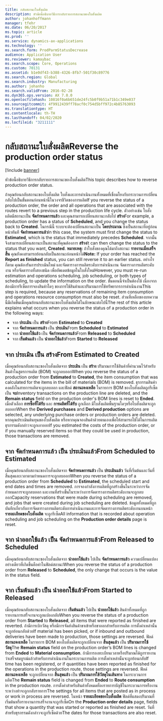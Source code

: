 ```yaml
---
title: กลับสถานะใบสั่งผลิต
description: หัวข้อนี้อธิบายวิธีการกลับรายการสถานะของใบสั่งผลิต
author: johanhoffmann
manager: tfehr
ms.date: 06/20/2017
ms.topic: article
ms.prod: ''
ms.service: dynamics-ax-applications
ms.technology: ''
ms.search.form: ProdParmStatusDecrease
audience: Application User
ms.reviewer: kamaybac
ms.search.scope: Core, Operations
ms.custom: 70131
ms.assetid: b1e0df43-b388-4326-8fb7-501f30c89776
ms.search.region: Global
ms.search.industry: Manufacturing
ms.author: johanho
ms.search.validFrom: 2016-02-28
ms.dyn365.ops.version: AX 7.0.0
ms.openlocfilehash: 10816f0a6b651de24fc5b0f9b51a71b1c349e037
ms.sourcegitcommit: 4f9912439ff78acf0c754d5bff972c4b85763093
ms.translationtype: HT
ms.contentlocale: th-TH
ms.lasthandoff: 04/02/2020
ms.locfileid: "3211111"
---
```

# <a name="reverse-the-production-order-status"></a><span data-ttu-id="5fe36-103">กลับสถานะใบสั่งผลิต</span><span class="sxs-lookup"><span data-stu-id="5fe36-103">Reverse the production order status</span></span>

[!include [banner](../includes/banner.md)]

<span data-ttu-id="5fe36-104">หัวข้อนี้อธิบายวิธีการกลับรายการสถานะของใบสั่งผลิต</span><span class="sxs-lookup"><span data-stu-id="5fe36-104">This topic describes how to reverse production order status.</span></span> 

<span data-ttu-id="5fe36-105">ถ้าคุณย้อนกลับสถานะของใบสั่งผลิต ใบสั่งและการดำเนินงานทั้งหมดที่เชื่อมโยงกับกระบวนการเปลี่ยนกลับไปเป็นขั้นตอนก่อนหน้านี้ในวงจรชีวิตของการผลิต</span><span class="sxs-lookup"><span data-stu-id="5fe36-105">If you reverse the status of a production order, the order and all operations that are associated with the routes revert to a previous step in the production life cycle.</span></span> <span data-ttu-id="5fe36-106">ตัวอย่างเช่น ใบสั่งผลิตมีสถานะเป็น **จัดกำหนดการแล้ว** และคุณสามารถเปลี่ยนสถานะกลับไป **สร้าง**</span><span class="sxs-lookup"><span data-stu-id="5fe36-106">For example, a production order has a status of **Scheduled**, and you change the status back to **Created**.</span></span> <span data-ttu-id="5fe36-107">ในกรณีนี้ ระบบจะต้องเปลี่ยนสถานะเป็น **โดยประมาณ** ซึ่งเป็นสถานะที่อยู่ก่อนหน้าทันที **จัดกำหนดการแล้ว**</span><span class="sxs-lookup"><span data-stu-id="5fe36-107">In this case, the system must first change the status to **Estimated**, which is the status that immediately precedes **Scheduled**.</span></span> <span data-ttu-id="5fe36-108">จากนั้นจึงสามารถเปลี่ยนสถานะเป็นสถานะที่คุณต้องการ **สร้าง**</span><span class="sxs-lookup"><span data-stu-id="5fe36-108">It can then change the status to the status that you want, **Created**.</span></span> <span data-ttu-id="5fe36-109">**หมายเหตุ:** ถ้าใบสั่งของคุณได้มาถึงสถานะ **รายงานเมื่อเสร็จสิ้น** คุณยังคงสามารถย้อนกลับเป็นสถานะก่อนหน้าได้</span><span class="sxs-lookup"><span data-stu-id="5fe36-109">**Note:** If your order has reached the **Report as finished** status, you can still reverse it to an earlier status.</span></span> <span data-ttu-id="5fe36-110">อย่างไรก็ตาม คุณต้องรันการประเมินใหม่ และจัดตารางการผลิตระดับการดำเนินงาน จัดตารางการผลิตระดับงาน หรือจัดตารางทั้งสองชนิด เพื่ออัพเดตข้อมูลในใบสั่งใหม่</span><span class="sxs-lookup"><span data-stu-id="5fe36-110">However, you must re-run estimation and operations scheduling, job scheduling, or both types of scheduling, to update the information on the order.</span></span> <span data-ttu-id="5fe36-111">ขั้นตอนนี้จำเป็นต้องใช้ เนื่องจากต้องมีการรีเซ็ตการจองสินค้าใดๆ ของการใช้สินค้าและปริมาณการใช้ทรัพยากรการดำเนินงาน</span><span class="sxs-lookup"><span data-stu-id="5fe36-111">This step is required, because any reservations of remaining item consumption and operations resource consumption must also be reset.</span></span> <span data-ttu-id="5fe36-112">ส่วนที่เหลือของบทความนี้มีเกิดขึ้นเมื่อคุณย้อนกลับสถานะของใบสั่งผลิตได้ในลักษณะต่อไปนี้</span><span class="sxs-lookup"><span data-stu-id="5fe36-112">The rest of this article explains what occurs when you reverse the status of a production order in the following ways:</span></span>

-   <span data-ttu-id="5fe36-113">จาก **ประเมิน** เป็น **สร้าง**</span><span class="sxs-lookup"><span data-stu-id="5fe36-113">From **Estimated** to **Created**</span></span>
-   <span data-ttu-id="5fe36-114">จาก **จัดกำหนดการแล้ว** เป็น **ประเมิน**</span><span class="sxs-lookup"><span data-stu-id="5fe36-114">From **Scheduled** to **Estimated**</span></span>
-   <span data-ttu-id="5fe36-115">จาก **นำออกใช้แล้ว** เป็น **จัดกำหนดการแล้ว**</span><span class="sxs-lookup"><span data-stu-id="5fe36-115">From **Released** to **Scheduled**</span></span>
-   <span data-ttu-id="5fe36-116">จาก **เริ่มต้นแล้ว** เป็น **นำออกใช้แล้ว**</span><span class="sxs-lookup"><span data-stu-id="5fe36-116">From **Started** to **Released**</span></span>

## <a name="from-estimated-to-created"></a><span data-ttu-id="5fe36-117">จาก ประเมิน เป็น สร้าง</span><span class="sxs-lookup"><span data-stu-id="5fe36-117">From Estimated to Created</span></span>
<span data-ttu-id="5fe36-118">เมื่อคุณย้อนกลับสถานะของใบสั่งผลิตจาก **ประเมิน** เป็น **สร้าง** ปริมาณการใช้สินค้าที่คำนวณไว้สำหรับสินค้าในสูตรการผลิต (BOM) จะถูกลบออก</span><span class="sxs-lookup"><span data-stu-id="5fe36-118">When you reverse the status of a production order from **Estimated** to **Created**, the item consumption that was calculated for the items in the bill of materials (BOM) is removed.</span></span> <span data-ttu-id="5fe36-119">ธุรกรรมสินค้าคงคลังในสายการผลิตจะถูกลบออก และฟิลด์ **สถานะคงเหลือ** ในรายการ BOM ของใบสั่งผลิตถูกรีเซ็ตเป็น **จบ**</span><span class="sxs-lookup"><span data-stu-id="5fe36-119">Inventory transactions on the production line are deleted, and the **Remain status** field on the production order's BOM lines is reset to **Ended**.</span></span> <span data-ttu-id="5fe36-120">เมื่อตัวเลือก **การซื้อที่ได้รับ** และ **การผลิตที่ได้รับ** ถูกเลือก มีใบสั่งผลิตพื้นฐานใดๆหรือใบสั่งผลิตจะถูกลบออก</span><span class="sxs-lookup"><span data-stu-id="5fe36-120">When the **Derived purchases** and **Derived production** options are selected, any underlying purchase orders or production orders are deleted.</span></span> <span data-ttu-id="5fe36-121">หากคุณประเมินต้นทุนของใบสั่งผลิต หรือหากคุณจองสินค้าด้วยตนเองเพื่อให้สามารถใช้ได้ในการผลิต ธุรกรรมดังกล่าวจะถูกเอาออก</span><span class="sxs-lookup"><span data-stu-id="5fe36-121">If you estimated the costs of the production order, or if you manually reserved items so that they could be used in production, those transactions are removed.</span></span>

## <a name="from-scheduled-to-estimated"></a><span data-ttu-id="5fe36-122">จาก จัดกำหนดการแล้ว เป็น ประเมินแล้ว</span><span class="sxs-lookup"><span data-stu-id="5fe36-122">From Scheduled to Estimated</span></span>
<span data-ttu-id="5fe36-123">เมื่อคุณย้อนกลับสถานะของใบสั่งผลิตจาก **จัดกำหนดการแล้ว** เป็น **ประเมินแล้ว** วันที่เริ่มต้นและวันที่สิ้นสุดและเวลาตามกำหนดการจะถูกลบออก</span><span class="sxs-lookup"><span data-stu-id="5fe36-123">When you reverse the status of a production order from **Scheduled** to **Estimated**, the scheduled start and end dates and times are removed.</span></span> <span data-ttu-id="5fe36-124">การจองกำลังการผลิตที่ถูกสร้างขึ้นในระหว่าการจัดกำหนดการจะถูกลบออก และงานที่สร้างขึ้นในระหว่างการจัดตารางการผลิตระดับงานจะถูกลบออก</span><span class="sxs-lookup"><span data-stu-id="5fe36-124">Capacity reservations that were made during scheduling are removed, and jobs that were created during job scheduling are deleted.</span></span> <span data-ttu-id="5fe36-125">ข้อมูลทั้งหมดที่ถูกบันทึกเกี่ยวกับการจัดตารางการผลิตระดับการดำเนินงานและการจัดตารางการผลิตระดับงานบนหน้า **รายละเอียดของใบสั่งผลิต** จะถูกรีเซ็ต</span><span class="sxs-lookup"><span data-stu-id="5fe36-125">All information that is recorded about operation scheduling and job scheduling on the **Production order details** page is reset.</span></span>

## <a name="from-released-to-scheduled"></a><span data-ttu-id="5fe36-126">จาก นำออกใช้แล้ว เป็น จัดกำหนดการแล้ว</span><span class="sxs-lookup"><span data-stu-id="5fe36-126">From Released to Scheduled</span></span>
<span data-ttu-id="5fe36-127">เมื่อคุณย้อนกลับสถานะของใบสั่งผลิตจาก **นำออกใช้แล้ว** ไปเป็น **จัดกำหนดการแล้ว** ความเปลี่ยนแปลงอย่างเดียวที่เกิดขึ้นคือค่าในฟิลด์สถานะ</span><span class="sxs-lookup"><span data-stu-id="5fe36-127">When you reverse the status of a production order from **Released** to **Scheduled**, the only change that occurs is the value in the status field.</span></span>

## <a name="from-started-to-released"></a><span data-ttu-id="5fe36-128">จาก เริ่มต้นแล้ว เป็น นำออกใช้แล้ว</span><span class="sxs-lookup"><span data-stu-id="5fe36-128">From Started to Released</span></span>
<span data-ttu-id="5fe36-129">เมื่อคุณย้อนกลับสถานะของใบสั่งผลิตจาก **เริ่มต้นแล้ว** ไปเป็น **นำออกใช้แล้ว** สินค้าทั้งหมดที่ถูกรายงานการเสร็จงานจะถูกแปลงกลับ</span><span class="sxs-lookup"><span data-stu-id="5fe36-129">When you reverse the status of a production order from **Started** to **Released**, all items that were reported as finished are reverted.</span></span> <span data-ttu-id="5fe36-130">ถ้ามีการเบิกวัสดุ หรือมีการจัดส่งสินค้าขาเข้าหรือขาออกสำหรับการผลิต การตั้งค่าเหล่านั้นจะถูกย้อนกลับด้วย</span><span class="sxs-lookup"><span data-stu-id="5fe36-130">If material has been picked, or if inbound and outbound deliveries have been made to production, those settings are reversed.</span></span> <span data-ttu-id="5fe36-131">ฟิลด์ **สถานะคงเหลือ** ในรายการ BOM ของใบสั่งผลิตจะถูกเปลี่ยนจาก **สิ้นสุดแล้ว** เป็น **ปริมาณการใช้วัสดุ**</span><span class="sxs-lookup"><span data-stu-id="5fe36-131">The **Remain status** field on the production order’s BOM lines is changed from **Ended** to **Material consumption**.</span></span> <span data-ttu-id="5fe36-132">ถ้ามีการลงทะเบียนเวลาหรือปริมาณได้ถูกรายงานว่าเสร็จสมบูรณ์แล้วสำหรับการดำเนินงานในกระบวนการผลิต การตั้งค่าเหล่านั้นจะถูกย้อนกลับ</span><span class="sxs-lookup"><span data-stu-id="5fe36-132">If time has been registered, or if quantities have been reported as finished for the operations in the production route, those settings are reversed.</span></span> <span data-ttu-id="5fe36-133">ฟิลด์ **สถานะคงเหลือ** จะถูกเปลี่ยนจาก **สิ้นสุดแล้ว** เป็น **ปริมาณการใช้วัสดุในเส้นทาง** ในกระบวนการผลิต</span><span class="sxs-lookup"><span data-stu-id="5fe36-133">The **Remain status** field is changed from **Ended** to **Route consumption** in the production route.</span></span> <span data-ttu-id="5fe36-134">การตั้งค่าสำหรับสินค้าทั้งหมดที่ลงรายการบัญชีในกระบวนการหรืองานระหว่างทำจะถูกกลับรายการ</span><span class="sxs-lookup"><span data-stu-id="5fe36-134">The settings for all items that are posted as in process or work in process are reversed.</span></span> <span data-ttu-id="5fe36-135">ในหน้า **รายละเอียดของใบสั่งผลิต** ฟิลด์ที่แสดงปริมาณที่เริ่มต้นหรือรายงานการเสร็จงานจะถูกรีเซ็ต</span><span class="sxs-lookup"><span data-stu-id="5fe36-135">On the **Production order details** page, fields that show a quantity that was started or reported as finished are reset.</span></span> <span data-ttu-id="5fe36-136">วันที่สำหรับธุรกรรมดังกล่าวจะถูกรีเซ็ตด้วย</span><span class="sxs-lookup"><span data-stu-id="5fe36-136">The dates for those transactions are also reset.</span></span>



